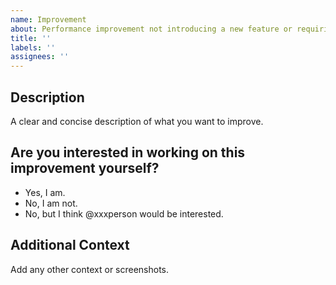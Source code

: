```yaml
---
name: Improvement
about: Performance improvement not introducing a new feature or requiring a major refactor
title: ''
labels: ''
assignees: ''
---
```


## Description
A clear and concise description of what you want to improve.

## Are you interested in working on this improvement yourself?
- Yes, I am.
- No, I am not.
- No, but I think @xxxperson would be interested.

## Additional Context
Add any other context or screenshots.

